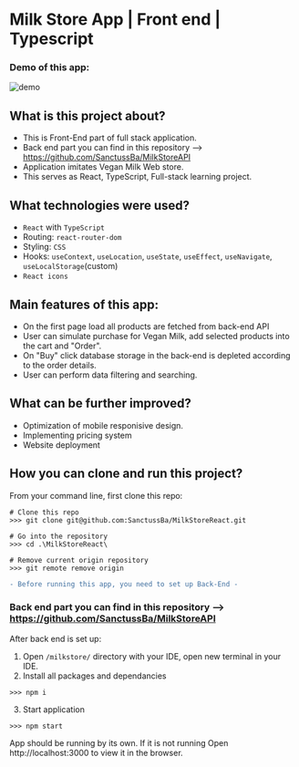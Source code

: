 # Milk Store App | Front end | Typescript

### Demo of this app:
![demo](https://github.com/SanctussBa/MilkStoreReact/blob/master/app-demo2.gif?raw=true)


## What is this project about?

* This is Front-End part of full stack application.
* Back end part you can find in this repository --> https://github.com/SanctussBa/MilkStoreAPI
* Application imitates Vegan Milk Web store. 
* This serves as React, TypeScript, Full-stack learning project. 

## What technologies were used?

* `React` with `TypeScript`
* Routing: `react-router-dom`
* Styling: `CSS`
* Hooks: `useContext`, `useLocation`, `useState`, `useEffect`, `useNavigate`, `useLocalStorage`(custom)
* `React icons`

## Main features of this app:

* On the first page load all products are fetched from back-end API
* User can simulate purchase for Vegan Milk, add selected products into the cart and "Order".
* On "Buy" click database storage in the back-end is depleted according to the order details.
* User can perform data filtering and searching.

## What can be further improved?

* Optimization of mobile responisive design. 
* Implementing pricing system
* Website deployment

## How you can clone and run this project?

From your command line, first clone this repo:

```
# Clone this repo
>>> git clone git@github.com:SanctussBa/MilkStoreReact.git

# Go into the repository
>>> cd .\MilkStoreReact\

# Remove current origin repository
>>> git remote remove origin

```
```diff
- Before running this app, you need to set up Back-End -
```


### Back end part you can find in this repository --> https://github.com/SanctussBa/MilkStoreAPI

After back end is set up:

1. Open `/milkstore/` directory with your IDE, open new terminal in your IDE.
2. Install all packages and dependancies
```
>>> npm i
```
3. Start application
```
>>> npm start
```

App should be running by its own. If it is not running Open http://localhost:3000 to view it in the browser.
